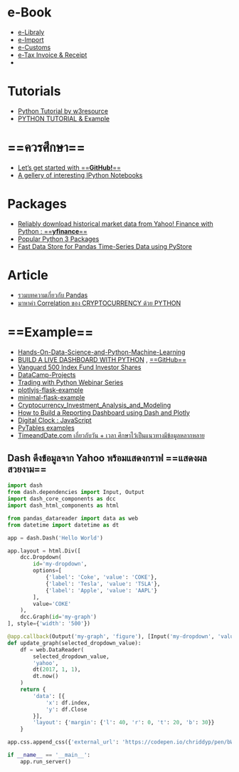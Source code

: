 
# e-Book
- [e-Libraly](https://e_libraly.gitlab.io/Python_Tutorial/)
- [e-Import](https://app.gitbook.com/@e-import/s/e-import/)
- [e-Customs](https://ecs_knowledge_center.gitlab.io/e-customs/)
- [e-Tax Invoice & Receipt]()
- 
#  Tutorials

- [Python Tutorial by w3resource](https://www.w3resource.com/python/python-tutorial.php)
- [PYTHON TUTORIAL & Example](https://www.programiz.com/python-programming/time/sleep)

# ==ควรศึกษา==

- [ Let’s get started with ==**GitHub!**==](https://guides.github.com/activities/hello-world/)
- [A gellery of interesting IPython Notebooks](https://github.com/ipython/ipython/wiki)

# Packages

- [Reliably download historical market data from Yahoo! Finance with Python : ==**yfinance**==](https://aroussi.com/post/python-yahoo-finance)
- [Popular Python 3 Packages](https://code.activestate.com/pypm/tag:python3/?page=1)
- [Fast Data Store for Pandas Time-Series Data using PyStore](https://aroussi.com/post/fast-datastore-for-pandas-time-series-data)

# Article

- [รวมบทความเกี่ยวกับ Pandas](https://blog.hedaro.com/)
- [มาหาค่า Correlation ของ CRYPTOCURRENCY ด้วย PYTHON ](https://medium.com/@suttipongsrimangmat/%E0%B8%A1%E0%B8%B2%E0%B8%AB%E0%B8%B2%E0%B8%84%E0%B9%88%E0%B8%B2-correlation-%E0%B8%82%E0%B8%AD%E0%B8%87-cryptocurrency-%E0%B8%94%E0%B9%89%E0%B8%A7%E0%B8%A2-python-%E0%B8%81%E0%B8%B1%E0%B8%99%E0%B9%86%E0%B9%86%E0%B9%86-2733fa3f8987)



# ==Example==

- [Hands-On-Data-Science-and-Python-Machine-Learning](https://github.com/prasertcbs/Hands-On-Data-Science-and-Python-Machine-Learning)
- [BUILD A LIVE DASHBOARD WITH PYTHON](https://pusher.com/tutorials/live-dashboard-python) , [==GitHub==](https://github.com/neoighodaro/pusher-python-realtime-dashboard)
-  [Vanguard 500 Index Fund Investor Shares](https://dash-gallery.plotly.host/dash-vanguard-report/full-view)
- [DataCamp-Projects](https://github.com/prasertcbs/DataCamp-Projects)
-  [Trading with Python Webinar Series](https://github.com/ranaroussi/futuresio-webinars)
- [plotlyjs-flask-example](https://github.com/plotly/plotlyjs-flask-example)
- [minimal-flask-example](https://github.com/ericmjl/minimal-flask-example)
- [Cryptocurrency_Investment_Analysis_and_Modeling](https://github.com/jieyima/Cryptocurrency_Investment_Analysis_and_Modeling)
- [How to Build a Reporting Dashboard using Dash and Plotly](https://towardsdatascience.com/how-to-build-a-complex-reporting-dashboard-using-dash-and-plotl-4f4257c18a7f#4711)
- [Digital Clock : JavaScript](https://bl.ocks.org/mbostock/10685278)
- [PyTables examples](https://github.com/PyTables/PyTables/tree/master/examples)
- [TimeandDate.com เกี่ยวกับวัน + เวลา ศึกษาไว้เป็นแนวทางมีข้อมูลหลากหลาย](https://www.timeanddate.com/worldclock/)


 ## Dash ดึงข้อมูลจาก Yahoo พร้อมแสดงกราฟ  **==แสดงผลสวยงาม==**

```python
import dash
from dash.dependencies import Input, Output
import dash_core_components as dcc
import dash_html_components as html

from pandas_datareader import data as web
from datetime import datetime as dt

app = dash.Dash('Hello World')

app.layout = html.Div([
    dcc.Dropdown(
        id='my-dropdown',
        options=[
            {'label': 'Coke', 'value': 'COKE'},
            {'label': 'Tesla', 'value': 'TSLA'},
            {'label': 'Apple', 'value': 'AAPL'}
        ],
        value='COKE'
    ),
    dcc.Graph(id='my-graph')
], style={'width': '500'})

@app.callback(Output('my-graph', 'figure'), [Input('my-dropdown', 'value')])
def update_graph(selected_dropdown_value):
    df = web.DataReader(
        selected_dropdown_value,
        'yahoo',
        dt(2017, 1, 1),
        dt.now()
    )
    return {
        'data': [{
            'x': df.index,
            'y': df.Close
        }],
        'layout': {'margin': {'l': 40, 'r': 0, 't': 20, 'b': 30}}
    }

app.css.append_css({'external_url': 'https://codepen.io/chriddyp/pen/bWLwgP.css'})

if __name__ == '__main__':
    app.run_server()
  ```


<!--stackedit_data:
eyJoaXN0b3J5IjpbMTg5OTgzNDMwOSwxNjY1Mjg3NjM0LDE1MT
Y5MzUzNTcsLTEwNjY1OTI3NTMsLTczMDc1OTM4MywtMTg3Nzk2
NDcwOCwtMTY3OTgzNzcsLTE3MjE0MjU1MzksLTExODgwNDg5MT
IsMTk0NTQ2NDgyNiwtNjc5MjYxMDg5LC0xMjM0MTAwNjQxLDE2
Njk3MDEzNzMsLTM5ODE0MzE1NSwtNDExMzYzMzE2LC04MTA2MD
czNDEsMjEyODU1NzI1MiwtMjQyMjk5NjkxLDE4NzI4NzIyNDAs
LTE4ODU5MzUyMTRdfQ==
-->
